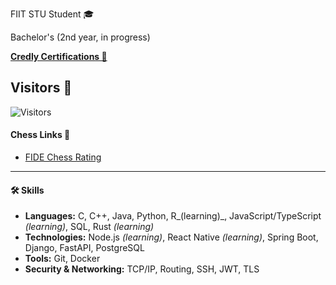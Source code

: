 FIIT STU Student 🎓

Bachelor's (2nd year, in progress)

**[Credly Certifications 🦖](https://www.credly.com/users/andrii-dokaniev)**

## Visitors 🦫 
![Visitors](https://visitor-badge.laobi.icu/badge?page_id=AndriiQwq.README.md)

#### Chess Links 🦦
- [FIDE Chess Rating](https://ratings.fide.com/profile/34130632)

--- 
#### **🛠️ Skills**

- **Languages:** C, C++, Java, Python, R_(learning)_, JavaScript/TypeScript _(learning)_, SQL, Rust _(learning)_
- **Technologies:** Node.js _(learning)_, React Native _(learning)_, Spring Boot, Django, FastAPI, PostgreSQL
- **Tools:** Git, Docker
- **Security & Networking:** TCP/IP, Routing, SSH, JWT, TLS
